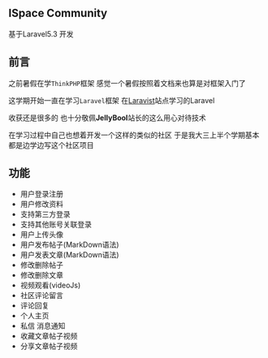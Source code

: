 ## ISpace Community
基于Laravel5.3 开发

## 前言
之前暑假在学`ThinkPHP`框架 感觉一个暑假按照着文档来也算是对框架入门了

这学期开始一直在学习`Laravel`框架 在[Laravist](https://www.laravist.com/)站点学习的Laravel

收获还是很多的 也十分敬佩**JellyBool**站长的这么用心对待技术

在学习过程中自己也想着开发一个这样的类似的社区 于是我大三上半个学期基本都是边学边写这个社区项目

## 功能
- 用户登录注册
- 用户修改资料
- 支持第三方登录
- 支持其他账号关联登录
- 用户上传头像
- 用户发布帖子(MarkDown语法)
- 用户发表文章(MarkDown语法)
- 修改删除帖子
- 修改删除文章
- 视频观看(videoJs)
- 社区评论留言
- 评论回复
- 个人主页
- 私信 消息通知
- 收藏文章帖子视频
- 分享文章帖子视频
